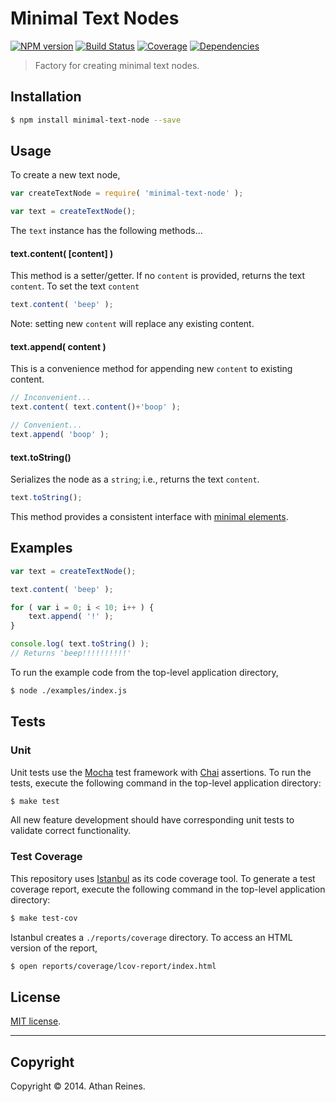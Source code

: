 Minimal Text Nodes
==================
[![NPM version][npm-image]][npm-url] [![Build Status][travis-image]][travis-url] [![Coverage][coveralls-image]][coveralls-url] [![Dependencies][dependencies-image]][dependencies-url]

> Factory for creating minimal text nodes.


## Installation

``` bash
$ npm install minimal-text-node --save
```


## Usage

To create a new text node,

``` javascript
var createTextNode = require( 'minimal-text-node' );

var text = createTextNode();
```

The `text` instance has the following methods...


#### text.content( [content] )

This method is a setter/getter. If no `content` is provided, returns the text `content`. To set the text `content`

``` javascript
text.content( 'beep' );
```

Note: setting new `content` will replace any existing content.


#### text.append( content )

This is a convenience method for appending new `content` to existing content. 

``` javascript
// Inconvenient...
text.content( text.content()+'boop' );

// Convenient...
text.append( 'boop' );
```


#### text.toString()

Serializes the node as a `string`; i.e., returns the text `content`. 

``` javascript
text.toString();
```

This method provides a consistent interface with [minimal elements](https://github.com/element-io/element).


## Examples

``` javascript
var text = createTextNode();

text.content( 'beep' );

for ( var i = 0; i < 10; i++ ) {
	text.append( '!' );
}

console.log( text.toString() );
// Returns 'beep!!!!!!!!!!'
```

To run the example code from the top-level application directory,

``` bash
$ node ./examples/index.js
```


## Tests

### Unit

Unit tests use the [Mocha](http://visionmedia.github.io/mocha) test framework with [Chai](http://chaijs.com) assertions. To run the tests, execute the following command in the top-level application directory:

``` bash
$ make test
```

All new feature development should have corresponding unit tests to validate correct functionality.


### Test Coverage

This repository uses [Istanbul](https://github.com/gotwarlost/istanbul) as its code coverage tool. To generate a test coverage report, execute the following command in the top-level application directory:

``` bash
$ make test-cov
```

Istanbul creates a `./reports/coverage` directory. To access an HTML version of the report,

``` bash
$ open reports/coverage/lcov-report/index.html
```


## License

[MIT license](http://opensource.org/licenses/MIT). 


---
## Copyright

Copyright &copy; 2014. Athan Reines.



[npm-image]: http://img.shields.io/npm/v/minimal-text-node.svg
[npm-url]: https://npmjs.org/package/minimal-text-node

[travis-image]: http://img.shields.io/travis/element-io/minimal-text-node/master.svg
[travis-url]: https://travis-ci.org/element-io/minimal-text-node

[coveralls-image]: https://img.shields.io/coveralls/element-io/minimal-text-node/master.svg
[coveralls-url]: https://coveralls.io/r/element-io/minimal-text-node?branch=master

[dependencies-image]: http://img.shields.io/david/element-io/minimal-text-node.svg
[dependencies-url]: https://david-dm.org/element-io/minimal-text-node

[dev-dependencies-image]: http://img.shields.io/david/dev/element-io/minimal-text-node.svg
[dev-dependencies-url]: https://david-dm.org/dev/element-io/minimal-text-node

[github-issues-image]: http://img.shields.io/github/issues/element-io/minimal-text-node.svg
[github-issues-url]: https://github.com/element-io/minimal-text-node/issues